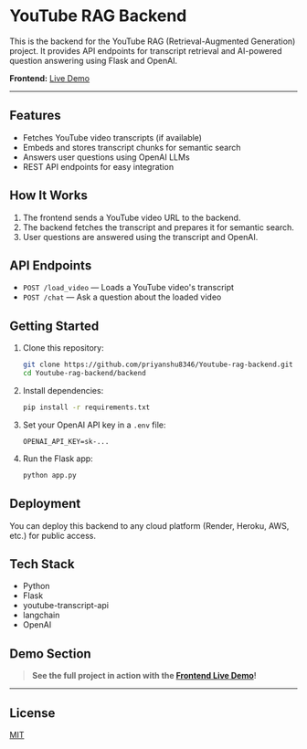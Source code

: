 # YouTube RAG Backend

This is the backend for the YouTube RAG (Retrieval-Augmented Generation) project. It provides API endpoints for transcript retrieval and AI-powered question answering using Flask and OpenAI.

**Frontend:** [Live Demo](https://priyanshu8346.github.io/Youtube-rag-frontend/)

---

## Features
- Fetches YouTube video transcripts (if available)
- Embeds and stores transcript chunks for semantic search
- Answers user questions using OpenAI LLMs
- REST API endpoints for easy integration

## How It Works
1. The frontend sends a YouTube video URL to the backend.
2. The backend fetches the transcript and prepares it for semantic search.
3. User questions are answered using the transcript and OpenAI.

## API Endpoints
- `POST /load_video` — Loads a YouTube video's transcript
- `POST /chat` — Ask a question about the loaded video

## Getting Started

1. Clone this repository:
	```sh
	git clone https://github.com/priyanshu8346/Youtube-rag-backend.git
	cd Youtube-rag-backend/backend
	```
2. Install dependencies:
	```sh
	pip install -r requirements.txt
	```
3. Set your OpenAI API key in a `.env` file:
	```env
	OPENAI_API_KEY=sk-...
	```
4. Run the Flask app:
	```sh
	python app.py
	```

## Deployment
You can deploy this backend to any cloud platform (Render, Heroku, AWS, etc.) for public access.

## Tech Stack
- Python
- Flask
- youtube-transcript-api
- langchain
- OpenAI

## Demo Section

> **See the full project in action with the [Frontend Live Demo](https://priyanshu8346.github.io/Youtube-rag-frontend/)!**

---

## License
[MIT](LICENSE)